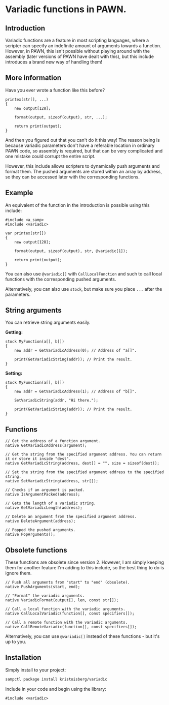 # Variadic functions in PAWN.

## Introduction

Variadic functions are a feature in most scripting languages, where a scripter can specify an indefinite amount of arguments towards a function. However, in PAWN, this isn't possible without playing around with the assembly (later versions of PAWN have dealt with this), but this include introduces a brand new way of handling them!

## More information

Have you ever wrote a function like this before?

```pawn
printex(str[], ...)
{
    new output[128];

    format(output, sizeof(output), str, ...);
    
    return print(output);
}
```

And then you figured out that you can't do it this way! The reason being is because variadic parameters don't have a referable location in ordinary PAWN code, so assembly is required, but that can be very complicated and one mistake could corrupt the entire script.

However, this include allows scripters to dynamically push arguments and format them. The pushed arguments are stored within an array by address, so they can be accessed later with the corresponding functions.

## Example

An equivalent of the function in the introduction is possible using this include:

```pawn
#include <a_samp>
#include <variadic>

var printex(str[])
{
    new output[128];

    format(output, sizeof(output), str, @variadic[1]);
    
    return print(output);
}
```

You can also use `@variadic[]` with `CallLocalFunction` and such to call local functions with the corresponding pushed arguments.

Alternatively, you can also use `stock`, but make sure you place `...` after the parameters.

## String arguments

You can retrieve string arguments easily.

**Getting:**

```pawn
stock MyFunction(a[], b[])
{
    new addr = GetVariadicAddress(0); // Address of "a[]".

    print(GetVariadicString(addr)); // Print the result.
}
```

**Setting:**

```pawn
stock MyFunction(a[], b[])
{
    new addr = GetVariadicAddress(1); // Address of "b[]".

    SetVariadicString(addr, "Hi there.");

    print(GetVariadicString(addr)); // Print the result.
}
```

## Functions

```pawn
// Get the address of a function argument.
native GetVariadicAddress(argument);

// Get the string from the specified argument address. You can return it or store it inside "dest".
native GetVariadicString(address, dest[] = "", size = sizeof(dest));

// Set the string from the specified argument address to the specified string.
native SetVariadicString(address, str[]);

// Checks if an argument is packed.
native IsArgumentPacked(address);

// Gets the length of a variadic string.
native GetVariadicLength(address);

// Delete an argument from the specified argument address.
native DeleteArgument(address);

// Popped the pushed arguments.
native PopArguments();
```

## Obsolete functions

These functions are obsolete since version 2. However, I am simply keeping them for another feature I'm adding to this include, so the best thing to do is ignore them.

```pawn
// Push all arguments from "start" to "end" (obsolete).
native PushArguments(start, end);

// "Format" the variadic arguments.
native VariadicFormat(output[], len, const str[]);

// Call a local function with the variadic arguments.
native CallLocalVariadic(function[], const specifiers[]);

// Call a remote function with the variadic arguments.
native CallRemoteVariadic(function[], const specifiers[]);
```

Alternatively, you can use `@variadic[]` instead of these functions - but it's up to you.

## Installation

Simply install to your project:

```bash
sampctl package install kristoisberg/variadic
```

Include in your code and begin using the library:

```pawn
#include <variadic>
```
